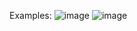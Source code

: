 Examples:
![image](https://github.com/user-attachments/assets/e3e88f5d-e046-40e5-a649-72ade8ef3d90)
![image](https://github.com/user-attachments/assets/562d78e5-91d3-49d5-8313-55790d710dee)


